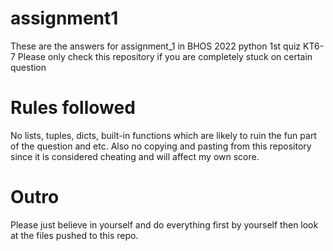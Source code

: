 # assignment1
These are the answers for assignment_1 in BHOS 2022 python 1st quiz KT6-7
Please only check this repository if you are completely stuck on certain question
# Rules followed
No lists, tuples, dicts, built-in functions which are likely to ruin the fun part of the question and etc.
Also no copying and pasting from this repository since it is considered cheating and will affect my own score.
# Outro
Please just believe in yourself and do everything first by yourself then look at the files pushed to this repo. 
